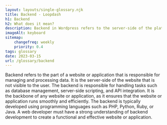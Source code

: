 ```yaml
--- 
layout: layouts/single-glossary.njk
title: Backend - Loopdash
h1: Backend
h2: What does it mean?
description: Backend in Wordpress refers to the server-side of the platform where the core functionality and data management of the website is handled.
imageAlt: keyboard
sitemap:
	changefreq: weekly
	priority: 0.4
tags: glossary
date: 2023-03-15
url: /glossary/backend
---
```


Backend refers to the part of a website or application that is responsible for managing and processing data. It is the server-side of the website that is not visible to the user. The backend is responsible for handling tasks such as database management, server-side scripting, and API integration. It is the backbone of any website or application, as it ensures that the website or application runs smoothly and efficiently. The backend is typically developed using programming languages such as PHP, Python, Ruby, or Java. A web developer must have a strong understanding of backend development to create a functional and effective website or application.
